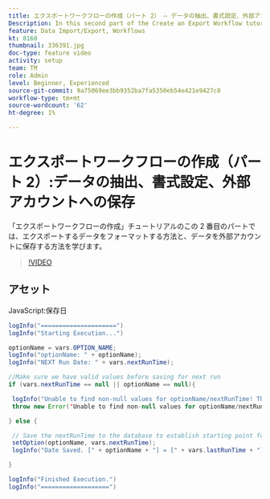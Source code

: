 ```yaml
---
title: エクスポートワークフローの作成（パート 2） — データの抽出、書式設定、外部アカウントへの保存
Description: In this second part of the Create an Export Workflow tutorial, you learn how to format the data for export and how to save the data to an external account. 
feature: Data Import/Export, Workflows
kt: 8160
thumbnail: 336391.jpg
doc-type: feature video
activity: setup
team: TM
role: Admin
level: Beginner, Experienced
source-git-commit: 9a75069ee3bb9352ba7fa5350eb54e421e9427c8
workflow-type: tm+mt
source-wordcount: '62'
ht-degree: 1%

---
```



# エクスポートワークフローの作成（パート 2）:データの抽出、書式設定、外部アカウントへの保存

「エクスポートワークフローの作成」チュートリアルのこの 2 番目のパートでは、エクスポートするデータをフォーマットする方法と、データを外部アカウントに保存する方法を学びます。

>[!VIDEO](https://video.tv.adobe.com/v/336391?quality=12)

## アセット

JavaScript:保存日

```java
logInfo("=====================")
logInfo("Starting Execution...")

optionName = vars.OPTION_NAME;
logInfo("optionName: " + optionName);
logInfo("NEXT Run Date: " + vars.nextRunTime);

//Make sure we have valid values before saving for next run
if (vars.nextRunTime == null || optionName == null){

 logInfo("Unable to find non-null values for optionName/nextRunTime! Throwing Error.")
 throw new Error('Unable to find non-null values for optionName/nextRunTime!  Ending Execution.');

} else {

 // Save the nextRunTime to the database to establish starting point for next run.
 setOption(optionName, vars.nextRunTime);
 logInfo("Date Saved. [" + optionName + "] = [" + vars.lastRunTime + "]")

}

logInfo("Finished Execution.") 
logInfo("===================")
```


